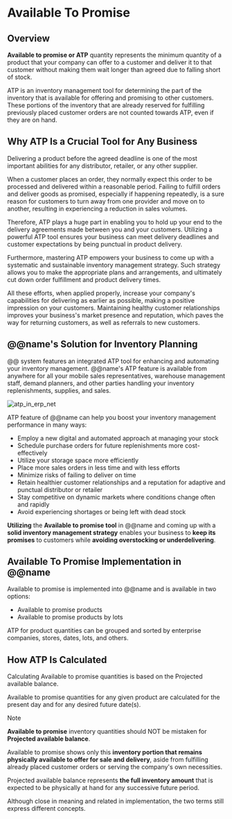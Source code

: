 # Available To Promise

## Overview

**Available to promise or ATP** quantity represents the minimum quantity of a product that your company can offer to a customer and deliver it to that customer without making them wait longer than agreed due to falling short of stock.  

ATP is an inventory management tool for determining the part of the inventory that is available for offering and promising to other customers. 
These portions of the inventory that are already reserved for fulfilling previously placed customer orders are not counted towards ATP, even if they are on hand.  

## Why ATP Is a Crucial Tool for Any Business

Delivering a product before the agreed deadline is one of the most important abilities for any distributor, retailer, or any other supplier.  

When a customer places an order, they normally expect this order to be processed and delivered within a reasonable period. 
Failing to fulfill orders and deliver goods as promised, especially if happening repeatedly, is a sure reason for customers to turn away from one provider and move on to another, resulting in experiencing a reduction in sales volumes.  

Therefore, ATP plays a huge part in enabling you to hold up your end to the delivery agreements made between you and your customers. 
Utilizing a powerful ATP tool ensures your business can meet delivery deadlines and customer expectations by being punctual in product delivery.  

Furthermore, mastering ATP empowers your business to come up with a systematic and sustainable inventory management strategy. 
Such strategy allows you to make the appropriate plans and arrangements, and ultimately cut down order fulfillment and product delivery times.  

All these efforts, when applied properly, increase your company's capabilities for delivering as earlier as possible, making a positive impression on your customers. 
Maintaining healthy customer relationships improves your business's market presence and reputation, which paves the way for returning customers, as well as referrals to new customers.  

## @@name's Solution for Inventory Planning

@@ system features an integrated ATP tool for enhancing and automating your inventory management. 
@@name's ATP feature is available from anywhere for all your mobile sales representatives, warehouse management staff, demand planners, and other parties handling your inventory replenishments, supplies, and sales.  

![atp_in_erp_net](https://user-images.githubusercontent.com/106669250/193302719-bbf0ac20-594f-433f-8a3e-60229cd7354a.jpg)

ATP feature of @@name can help you boost your inventory management performance in many ways:

* Employ a new digital and automated approach at managing your stock
* Schedule purchase orders for future replenishments more cost-effectively
* Utilize your storage space more efficiently
* Place more sales orders in less time and with less efforts
* Minimize risks of failing to deliver on time
* Retain healthier customer relationships and a reputation for adaptive and punctual distributor or retailer
* Stay competitive on dynamic markets where conditions change often and rapidly
* Avoid experiencing shortages or being left with dead stock

**Utilizing** the **Available to promise tool** in @@name and coming up with a **solid inventory management strategy** enables your business to **keep its promises** to customers while **avoiding overstocking or underdelivering**.  

## Available To Promise Implementation in @@name

Available to promise is implemented into @@name and is available in two options:

* Available to promise products
* Available to promise products by lots

ATP for product quantities can be grouped and sorted by enterprise companies, stores, dates, lots, and others.  

## How ATP Is Calculated

Calculating Available to promise quantities is based on the Projected available balance.  

Available to promise quantities for any given product are calculated for the present day and for any desired future date(s).  


> [!NOTE]
> **Available to promise** inventory quantities should NOT be mistaken for **Projected available balance**.  
> 
> Available to promise shows only this **inventory portion that remains physically available to offer for sale and delivery**, aside from fulfilling already placed customer orders or serving the company's own necessities.  
> 
> Projected available balance represents **the full inventory amount** that is expected to be physically at hand for any successive future period.  
> 
> Although close in meaning and related in implementation, the two terms still express different concepts.  




